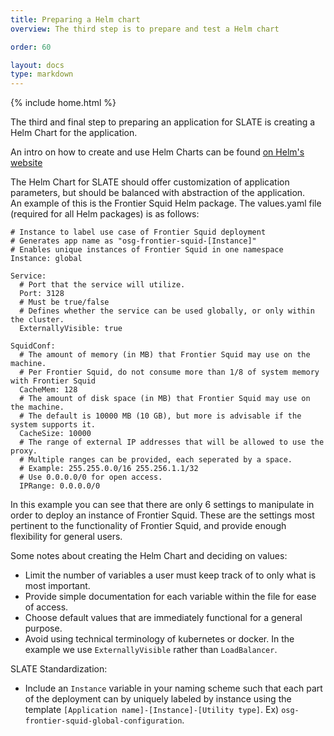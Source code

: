 ```yaml
---
title: Preparing a Helm chart
overview: The third step is to prepare and test a Helm chart

order: 60

layout: docs
type: markdown
---
```

{% include home.html %}

The third and final step to preparing an application for SLATE is creating a Helm Chart for the application.

An intro on how to create and use Helm Charts can be found [on Helm's website](https://docs.helm.sh/developing_charts/)

The Helm Chart for SLATE should offer customization of application parameters, but should be balanced with abstraction of the application.  
An example of this is the Frontier Squid Helm package. The values.yaml file (required for all Helm packages) is as follows:  
```
# Instance to label use case of Frontier Squid deployment
# Generates app name as "osg-frontier-squid-[Instance]"
# Enables unique instances of Frontier Squid in one namespace
Instance: global

Service:
  # Port that the service will utilize.
  Port: 3128
  # Must be true/false
  # Defines whether the service can be used globally, or only within the cluster.
  ExternallyVisible: true

SquidConf:
  # The amount of memory (in MB) that Frontier Squid may use on the machine.
  # Per Frontier Squid, do not consume more than 1/8 of system memory with Frontier Squid
  CacheMem: 128
  # The amount of disk space (in MB) that Frontier Squid may use on the machine.
  # The default is 10000 MB (10 GB), but more is advisable if the system supports it.
  CacheSize: 10000
  # The range of external IP addresses that will be allowed to use the proxy.
  # Multiple ranges can be provided, each seperated by a space.
  # Example: 255.255.0.0/16 255.256.1.1/32
  # Use 0.0.0.0/0 for open access.
  IPRange: 0.0.0.0/0
```  
In this example you can see that there are only 6 settings to manipulate in order to deploy an instance of Frontier Squid. These are the settings most pertinent to the functionality of Frontier Squid, and provide enough flexibility for general users. 

Some notes about creating the Helm Chart and deciding on values:
* Limit the number of variables a user must keep track of to only what is most important.
* Provide simple documentation for each variable within the file for ease of access.
* Choose default values that are immediately functional for a general purpose.
* Avoid using technical terminology of kubernetes or docker. In the example we use `ExternallyVisible` rather than `LoadBalancer`.

SLATE Standardization:
* Include an `Instance` variable in your naming scheme such that each part of the deployment can by uniquely labeled by instance using the template `[Application name]-[Instance]-[Utility type]`. Ex) `osg-frontier-squid-global-configuration`.
